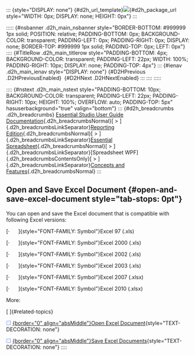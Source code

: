::: {style="DISPLAY: none"}
[](ms-xhelp:///?Id=d2h_url_template){#d2h_url_template}![](!package_url!){#d2h_package_url style="WIDTH: 0px; DISPLAY: none; HEIGHT: 0px"}
:::

::::: {#nsbanner .d2h_main_nsbanner style="BORDER-BOTTOM: #999999 1px solid; POSITION: relative; PADDING-BOTTOM: 0px; BACKGROUND-COLOR: transparent; PADDING-LEFT: 0px; PADDING-RIGHT: 0px; DISPLAY: none; BORDER-TOP: #999999 1px solid; PADDING-TOP: 0px; LEFT: 0px"}
:::: {#TitleRow .d2h_main_titlerow style="PADDING-BOTTOM: 4px; BACKGROUND-COLOR: transparent; PADDING-LEFT: 22px; WIDTH: 100%; PADDING-RIGHT: 10px; DISPLAY: none; PADDING-TOP: 4px"}
::: {#ienav .d2h_main_ienav style="DISPLAY: none"}
[](ms-xhelp:///?Id=716313db-c084-4aa6-8b72-f26c955d784f){#D2HPrevious .D2HPreviousEnabled}  [](ms-xhelp:///?Id=a6b77a6f-4070-471d-b1ff-9769d38a3b8a){#D2HNext .D2HNextEnabled}
:::
::::
:::::

:::: {#nstext .d2h_main_nstext style="PADDING-BOTTOM: 10px; BACKGROUND-COLOR: transparent; PADDING-LEFT: 22px; PADDING-RIGHT: 10px; HEIGHT: 100%; OVERFLOW: auto; PADDING-TOP: 5px" hasuserbackground="true" valign="bottom"}
::: {#d2h_breadcrumbs .d2h_breadcrumbs}
[Essential Studio User Guide Documentation](ms-xhelp:///?Id=12457748-09e3-4d74-a240-8e049cedf030){.d2h_breadcrumbsNormal}[ \> ]{.d2h_breadcrumbsLinkSeparator}[Reporting Edition](ms-xhelp:///?Id=027aa5b6-6676-4f93-ad23-c20e8c45792e){.d2h_breadcrumbsNormal}[ \> ]{.d2h_breadcrumbsLinkSeparator}[Essential Spreadsheet](ms-xhelp:///?Id=25812fa4-b4ea-4485-bbfb-30849a783142){.d2h_breadcrumbsNormal}[ \> ]{.d2h_breadcrumbsLinkSeparator}[Spreadsheet WPF]{.d2h_breadcrumbsContentsOnly}[ \> ]{.d2h_breadcrumbsLinkSeparator}[Concepts and Features](ms-xhelp:///?Id=804a67a1-e889-4f6c-8d16-34b9ef155da4){.d2h_breadcrumbsNormal}
:::

## Open and Save Excel Document {#open-and-save-excel-document style="tab-stops: 0pt"}

You can open and save the Excel document that is compatible with following Excel versions:

[·      ]{style="FONT-FAMILY: Symbol"}Excel 97 (.xls)

[·      ]{style="FONT-FAMILY: Symbol"}Excel 2000 (.xls)

[·      ]{style="FONT-FAMILY: Symbol"}Excel 2002 (.xls)

[·      ]{style="FONT-FAMILY: Symbol"}Excel 2003 (.xls)

[·      ]{style="FONT-FAMILY: Symbol"}Excel 2007 (.xlsx)

[·      ]{style="FONT-FAMILY: Symbol"}Excel 2010 (.xlsx)

More:

[ ]{#related-topics}

[![](button.gif){border="0" align="absMiddle"}Open Excel Document](ms-xhelp:///?Id=a6b77a6f-4070-471d-b1ff-9769d38a3b8a){style="TEXT-DECORATION: none"}

[![](button.gif){border="0" align="absMiddle"}Save Excel Documents](ms-xhelp:///?Id=982f2dc7-b93a-4433-9907-364e3d964ae3){style="TEXT-DECORATION: none"}
::::
